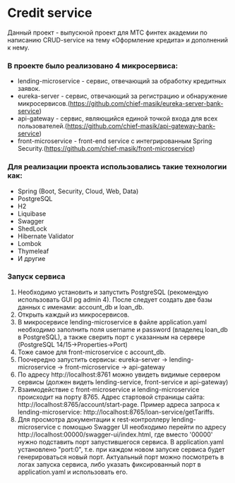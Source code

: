 # Credit service

Данный проект - выпускной проект для МТС финтех академии по написанию CRUD-service на тему «Оформление кредита» и дополнений к нему.

### В проекте было реализовано 4 микросервиса:

* lending-microservice - сервис, отвечающий за обработку кредитных заявок.
* eureka-server - сервис, отвечающий за регистрацию и обнаружение микросервисов.(https://github.com/chief-masik/eureka-server-bank-service)
* api-gateway - сервис, являющийся единой точкой входа для всех пользователей.(https://github.com/chief-masik/api-gateway-bank-service)
* front-microservice - front-end service с интегрированным Spring Security.(https://github.com/chief-masik/front-microservice)

### Для реализации проекта использовались такие технологии как:

* Spring (Boot, Security, Cloud, Web, Data)
* PostgreSQL
* H2
* Liquibase
* Swagger
* ShedLock
* Hibernate Validator
* Lombok
* Thymeleaf
* И другие

### Запуск сервиса

1. Необходимо установить и запустить PostgreSQL (рекомендую использовать GUI pg admin 4). После следует создать две базы данных с именами: account_db и loan_db.
2. Открыть каждый из микросервисов.
3. В микросервисе lending-microservice в файле application.yaml необходимо заполнить поля username и password (владелец loan_db в PostgreSQL), а также сверить порт с указанным на сервере (PostgreSQL 14/15->Properties->Port)
4. Тоже самое для front-microservice с account_db.
5. Поочередно запустить сервисы: eureka-server -> lending-microservice -> front-microservice -> api-gateway
6. По адресу http://localhost:8761 можно увидеть видимые сервером сервисы (должен видеть lending-service, front-service и api-gateway) 
7. Взаимодействие с front-microservice и lending-microservice происходит на порту 8765. Адрес стартовой страницы сайта: http://localhost:8765/account/start-page. Пример адреса запроса к lending-microservice: http://localhost:8765/loan-service/getTariffs.
8. Для просмотра документации к rest-контроллеру lending-microservice с помощью Swagger UI необходимо перейти по адресу http://localhost:00000/swagger-ui/index.html, где вместо '00000' нужно подставить порт запустившегося сервиса. В application.yaml установлено "port:0", т.е. при каждом новом запуске сервиса будет генерироваться новый порт. Актуальный порт можно посмотреть в логах запуска сервиса, либо указать фиксированный порт в application.yaml и использовать его.
